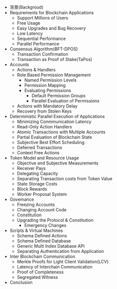 * 背景\(Backgroud\)
* Requirements for Blockchain Applications
  * Support Millions of Users
  * Free Usage
  * Easy Upgrades and Bug Recovery
  * Low Latency
  * Sequential Performance
  * Parallel Performance
* Consensus Algorithm\(BFT-DPOS\)
  * Transaction Confirmation
  * Transaction as Proof of Stake\(TaPos\)
* Accounts
  * Actions & Handlers
  * Role Based Permission Management
    * Named Permission Levels
    * Permission Mapping
    * Evaluating Permissions
      * Default Permission Groups
      * Parallel Evaluation of Permissions
  * Actions with Mandatory Delay
  * Recovery from Stolen Keys
* Deterministic Parallel Execution of Applications
  * Minimizing Conmmunication Latency
  * Read-Only Action Handlers
  * Atomic Transactions with Multiple Accounts
  * Partial Evaluation of Blockchain State
  * Subjective Best Effort Scheduling
  * Deferred Transactions
  * Context Free Actions
* Token Model and Resource Usage
  * Objective and Subjective Measurements
  * Receiver Pays
  * Delegating Capacity
  * Separating Transaction costs from Token Value
  * State Storage Costs
  * Block Rewards
  * Worker Proposal System
* Govemance
  * Freezing Accounts
  * Changing Account Code
  * Constitution
  * Upgrading the Protocol & Constitution
    * Emergency Changes
* Scripts & Virtual Machines
  * Schema Defined Actions
  * Schema Defined Database
  * Generic Multi Index Database API
  * Separating Authentication from Application
* Inter Blockchain Communication 
  * Merkle Proofs for Light Client Validation\(LCV\)
  * Latency of Interchain Communication
  * Proof of Completeness
  * Segregated Witness
* Conclusion



